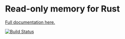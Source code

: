 Read-only memory for Rust
=========================
    
[Full documentation here.](https://www.notriddle.com/rustdoc/wom/)

[![Build Status](https://travis-ci.org/notriddle/rust-wom.svg)](https://travis-ci.org/notriddle/rust-wom)

